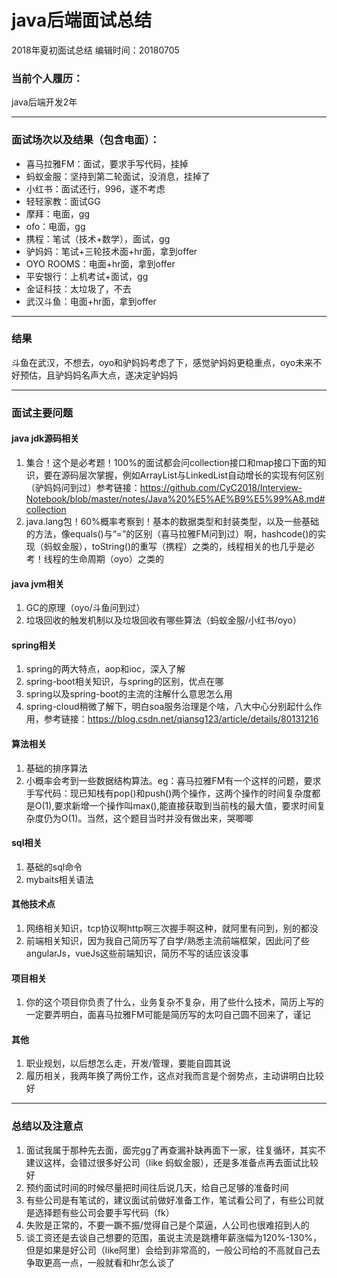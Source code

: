 # java后端面试总结 
2018年夏初面试总结
编辑时间：20180705

### 当前个人履历：
java后端开发2年

----

### 面试场次以及结果（包含电面）：
* 喜马拉雅FM：面试，要求手写代码，挂掉
* 蚂蚁金服：坚持到第二轮面试，没消息，挂掉了
* 小红书：面试还行，996，遂不考虑
* 轻轻家教：面试GG
* 摩拜：电面，gg
* ofo：电面，gg
* 携程：笔试（技术+数学），面试，gg
* 驴妈妈：笔试+三轮技术面+hr面，拿到offer
* OYO ROOMS：电面+hr面，拿到offer
* 平安银行：上机考试+面试，gg
* 金证科技：太垃圾了，不去
* 武汉斗鱼：电面+hr面，拿到offer

----

### 结果
斗鱼在武汉，不想去，oyo和驴妈妈考虑了下，感觉驴妈妈更稳重点，oyo未来不好预估，且驴妈妈名声大点，遂决定驴妈妈

----

### 面试主要问题
#### java jdk源码相关
1. 集合！这个是必考题！100%的面试都会问collection接口和map接口下面的知识，要在源码层次掌握，例如ArrayList与LinkedList自动增长的实现有何区别（驴妈妈问到过）参考链接：https://github.com/CyC2018/Interview-Notebook/blob/master/notes/Java%20%E5%AE%B9%E5%99%A8.md#collection
2. java.lang包！60%概率考察到！基本的数据类型和封装类型，以及一些基础的方法，像equals()与“=”的区别（喜马拉雅FM问到过）啊，hashcode()的实现（蚂蚁金服），toString()的重写（携程）之类的，线程相关的也几乎是必考！线程的生命周期（oyo）之类的

#### java jvm相关
1. GC的原理（oyo/斗鱼问到过）
2. 垃圾回收的触发机制以及垃圾回收有哪些算法（蚂蚁金服/小红书/oyo）

#### spring相关
1. spring的两大特点，aop和ioc，深入了解
2. spring-boot相关知识，与spring的区别，优点在哪
3. spring以及spring-boot的主流的注解什么意思怎么用
4. spring-cloud稍微了解下，明白soa服务治理是个啥，八大中心分别起什么作用，参考链接：https://blog.csdn.net/qiansg123/article/details/80131216

#### 算法相关
1. 基础的排序算法
2. 小概率会考到一些数据结构算法。eg：喜马拉雅FM有一个这样的问题，要求手写代码：现已知栈有pop()和push()两个操作，这两个操作的时间复杂度都是O(1),要求新增一个操作叫max(),能直接获取到当前栈的最大值，要求时间复杂度仍为O(1)。当然，这个题目当时并没有做出来，哭唧唧

#### sql相关
1. 基础的sql命令
2. mybaits相关语法

#### 其他技术点
1. 网络相关知识，tcp协议啊http啊三次握手啊这种，就阿里有问到，别的都没
2. 前端相关知识，因为我自己简历写了自学/熟悉主流前端框架，因此问了些angularJs，vueJs这些前端知识，简历不写的话应该没事

#### 项目相关
1. 你的这个项目你负责了什么，业务复杂不复杂，用了些什么技术，简历上写的一定要弄明白，面喜马拉雅FM可能是简历写的太叼自己圆不回来了，谨记

#### 其他
1. 职业规划，以后想怎么走，开发/管理，要能自圆其说
2. 履历相关，我两年换了两份工作，这点对我而言是个弱势点，主动讲明白比较好
----
### 总结以及注意点
1. 面试我属于那种先去面，面完gg了再查漏补缺再面下一家，往复循环，其实不建议这样，会错过很多好公司（like 蚂蚁金服），还是多准备点再去面试比较好
2. 预约面试时间的时候尽量把时间往后说几天，给自己足够的准备时间
3. 有些公司是有笔试的，建议面试前做好准备工作，笔试看公司了，有些公司就是选择题有些公司会要手写代码（fk）
4. 失败是正常的，不要一蹶不振/觉得自己是个菜逼，人公司也很难招到人的
5. 谈工资还是去谈自己想要的范围，虽说主流是跳槽年薪涨幅为120%-130%，但是如果是好公司（like阿里）会给到非常高的，一般公司给的不高就自己去争取更高一点，一般就看和hr怎么谈了



